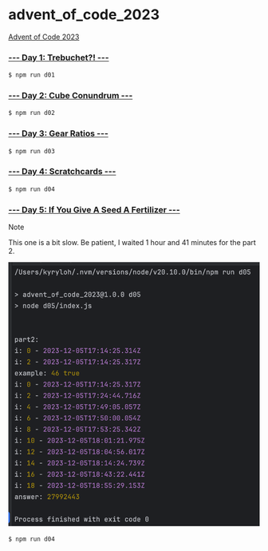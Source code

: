 # advent_of_code_2023

[Advent of Code 2023](https://adventofcode.com/2023)

### [--- Day 1: Trebuchet?! ---](https://adventofcode.com/2023/day/1)

```bash
$ npm run d01
```

### [--- Day 2: Cube Conundrum ---](https://adventofcode.com/2023/day/2)

```bash
$ npm run d02
```

### [--- Day 3: Gear Ratios ---](https://adventofcode.com/2023/day/3)

```bash
$ npm run d03
```

### [--- Day 4: Scratchcards ---](https://adventofcode.com/2023/day/4)

```bash
$ npm run d04
```

### [--- Day 5: If You Give A Seed A Fertilizer ---](https://adventofcode.com/2023/day/5)

> [!NOTE]
> This one is a bit slow. Be patient, I waited 1 hour and 41 minutes for the part 2.

![img.png](assets/img.png)
```bash
$ npm run d04
```

